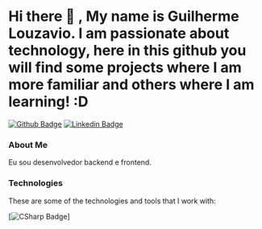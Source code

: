 # Hi there 👋 , My name is Guilherme Louzavio. I am passionate about technology, here in this github you will find some projects where I am more familiar and others where I am learning! :D

[![Github Badge](https://img.shields.io/badge/-Github-000?style=flat-square&logo=Github&logoColor=white&link=https://github.com/guilhermelouzavio)](https://github.com/guilhermelouzavio)
[![Linkedin Badge](https://img.shields.io/badge/-LinkedIn-blue?style=flat-square&logo=Linkedin&logoColor=white&link=https://www.linkedin.com/in/guilherme-louzavio-6a9200151/)](https://www.linkedin.com/in/guilherme-louzavio-6a9200151/)


### About Me
Eu sou desenvolvedor backend e frontend.

###  Technologies

These are some of the technologies and tools that I work with:

[![CSharp Badge](https://img.shields.io/badge/c%20sharp-%23239120.svg?&style=for-the-badge&logo=c%20sharp&logoColor=white)]


